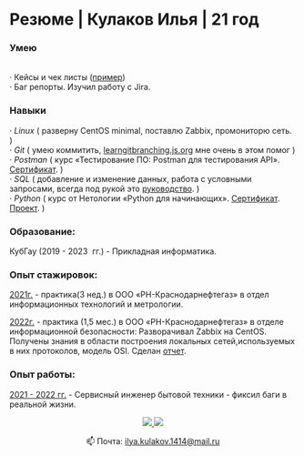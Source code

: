 <!DOCTYPE HTML>
<html>
 <head>
  <meta charset="utf-8">
 </head>
 <body>
<h1>Резюме | Кулаков Илья | 21 год</h1>
<h3>Умею </h3>
<p>
<p><br>·	Кейсы и чек листы (<a href="https://docs.google.com/spreadsheets/d/1joMOKHzUakhHLWhip4ywX00chuYse0HA/edit?usp=sharing&ouid=104128891584423744185&rtpof=true&sd=true">пример</a>)</br>
·	Баг репорты. Изучил работу с Jira.
</p>
<h3> Навыки </h3>
<p>
·<em>	Linux </em> ( разверну CentOS minimal, поставлю Zabbix, промониторю сеть. )<br>
·<em>	Git </em> ( умею коммитить, <a href="https://learngitbranching.js.org/?locale=ru_RU">learngitbranching.js.org</a> мне очень в этом помог )<br>
·<em> Postman </em> ( курс «Тестирование ПО: Postman для тестирования API». <a href="https://stepik.org/certificate/9d37167d3beef7f32977fa3280664bed06480a1b.pdf">Сертификат</a>. )<br>
·<em>	SQL </em> ( добавление и изменение данных, работа с условными запросами, всегда под рукой это <a href="https://proselyte.net/">руководство</a>. )<br>
·<em>	Python </em> ( курс от Нетологии «Python для начинающих». <a href="https://disk.yandex.ru/i/G2KFpucXJtN7rQ">Сертификат</a>.<a href="https://github.com/ilya-kulakov/To-Do_Bot_Telegram.git"> Проект</a>. )<br>
</p>
<h3>Образование:</h3>

<p>КубГау (2019 - 2023  гг.) - Прикладная информатика.

<h3>Опыт стажировок:</h3>

<ins>2021г.</ins> - практика(3 нед.) в ООО «РН-Краснодарнефтегаз» в отдел информационных технологий и метрологии.

<ins>2022г.</ins> - практика (1,5 мес.) в ООО «РН-Краснодарнефтегаз» в отделе информационной безопасности: Разворачивал Zabbix на CentOS. Получены знания в области построения локальных сетей,используемых в них протоколов, модель OSI. Сделан <a href="">отчет</a>.
</p>
<h3>Опыт работы:</h3>

<ins>2021 - 2022 гг.</ins> - Сервисный инженер бытовой техники - фиксил баги в реальной жизни.

<p align='center'>
   <a href="https://vk.com/defibrilyatorr">
       <img src="https://img.shields.io/badge/-%D0%92%D0%BA%D0%BE%D0%BD%D1%82%D0%B0%D0%BA%D1%82%D0%B5-blue?style=for-the-badge&logo=VK"/>
   </a>
   <a href="https://t.me/defibrilyatorr">
       <img src="https://img.shields.io/badge/Telegram-2CA5E0?style=for-the-badge&logo=telegram&logoColor=white"/>
   </a>
<p align='center'>
   📫 Почта: <a href='mailto:ilya.kulakov.1414@mail.ru'>ilya.kulakov.1414@mail.ru</a>
</p>
</body>
</html>
 
